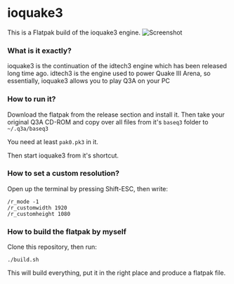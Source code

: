 # ioquake3
This is a Flatpak build of the ioquake3 engine.
![Screenshot](https://raw.githubusercontent.com/egrath/ioquake3-flatpak/master/screenshot01.jpg)

### What is it exactly?
ioquake3 is the continuation of the idtech3 engine which has been released
long time ago. idtech3 is the engine used to power Quake III Arena, so
essentially, ioquake3 allows you to play Q3A on your PC

### How to run it?
Download the flatpak from the release section and install it. Then take
your original Q3A CD-ROM and copy over all files from it's `baseq3` folder
to `~/.q3a/baseq3`

You need at least `pak0.pk3` in it.

Then start ioquake3 from it's shortcut.

### How to set a custom resolution?
Open up the terminal by pressing Shift-ESC, then write:
```
/r_mode -1
/r_customwidth 1920
/r_customheight 1080
```

### How to build the flatpak by myself
Clone this repository, then run:
```
./build.sh
```
This will build everything, put it in the right place and produce a 
flatpak file.
